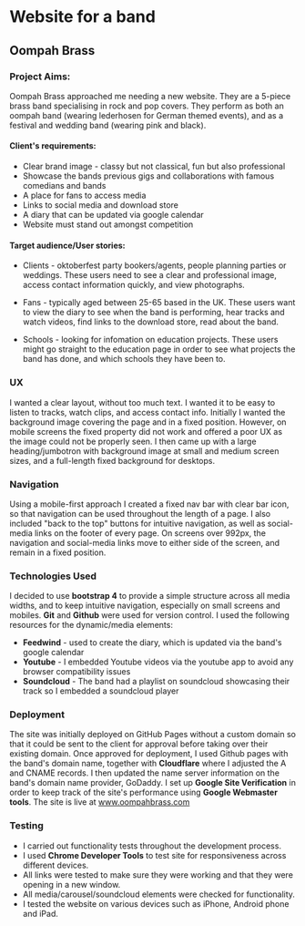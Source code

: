 # Website for a band
## Oompah Brass

### Project Aims:

Oompah Brass approached me needing a new website. They are a 5-piece brass band specialising in rock and pop covers. They perform as both an oompah band (wearing lederhosen for German themed events), and as a festival and wedding band (wearing pink and black). 

#### Client's requirements:

* Clear brand image - classy but not classical, fun but also professional
* Showcase the bands previous gigs and collaborations with famous comedians and bands
* A place for fans to access media
* Links to social media and download store
* A diary that can be updated via google calendar
* Website must stand out amongst competition


#### Target audience/User stories:

* Clients - oktoberfest party bookers/agents, people planning parties or weddings. These users need to see a clear and professional image, access contact information quickly, and view photographs.

* Fans - typically aged between 25-65 based in the UK. These users want to view the diary to see when the band is performing, hear tracks and watch videos, find links to the download store, read about the band.

* Schools - looking for infomation on education projects. These users might go straight to the education page in order to see what projects the band has done, and which schools they have been to.


### UX

I wanted a clear layout, without too much text. I wanted it to be easy to listen to tracks, watch clips, and access contact info.
Initially I wanted the background image covering the page and in a fixed position. However, on mobile screens the fixed property did not work and offered a poor UX as the image could not be properly seen. I then came up with a large heading/jumbotron with background image at small and medium screen sizes, and a full-length fixed background for desktops.


### Navigation

Using a mobile-first approach I created a fixed nav bar with clear bar icon, so that navigation can be used throughout the length of a page. I also included "back to the top" buttons for intuitive navigation, as well as social-media links on the footer of every page.
On screens over 992px, the navigation and social-media links move to either side of the screen, and remain in a fixed position.


### Technologies Used

I decided to use **bootstrap 4** to provide a simple structure across all media widths, and to keep intuitive navigation, especially on small screens and mobiles.
**Git** and **Github** were used for version control.
I used the following resources for the dynamic/media elements:

* **Feedwind** - used to create the diary, which is updated via the band's google calendar
* **Youtube** - I embedded Youtube videos via the youtube app to avoid any browser compatibility issues
* **Soundcloud** - The band had a playlist on soundcloud showcasing their track so I embedded a soundcloud player


### Deployment

The site was initially deployed on GitHub Pages without a custom domain so that it could be sent to the client for approval before taking over their existing domain.
Once approved for deployment, I used Github pages with the band's domain name, together with **Cloudflare** where I adjusted the A and CNAME records. I then updated the name server information on the band's domain name provider, GoDaddy. I set up **Google Site Verification** in order to keep track of the site's performance using **Google Webmaster tools**.
The site is live at www.oompahbrass.com


### Testing

* I carried out functionality tests throughout the development process. 
* I used **Chrome Developer Tools** to test site for responsiveness across different devices. 
* All links were tested to make sure they were working and that they were opening in a new window.
* All media/carousel/soundcloud elements were checked for functionality. 
* I tested the website on various devices such as iPhone, Android phone and iPad.
